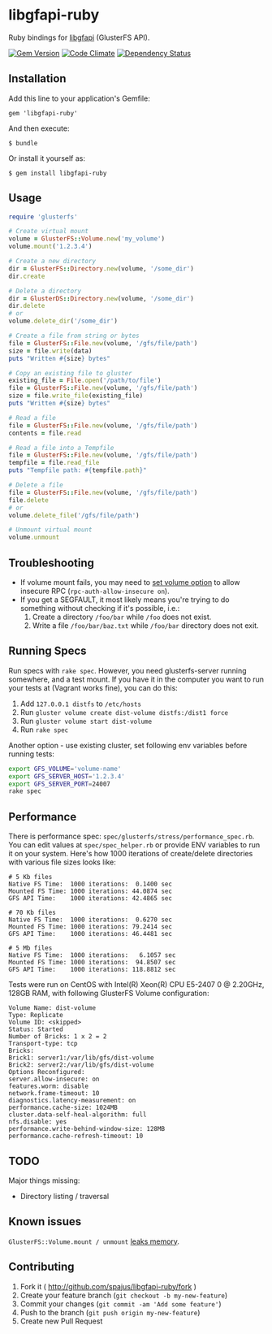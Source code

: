 # libgfapi-ruby

Ruby bindings for [libgfapi](https://github.com/gluster/glusterfs/blob/master/api/src/glfs.h)
(GlusterFS API).

[![Gem Version](https://badge.fury.io/rb/libgfapi-ruby.png)](http://badge.fury.io/rb/libgfapi-ruby)
[![Code Climate](https://codeclimate.com/github/spajus/libgfapi-ruby.png?branch=master)](https://codeclimate.com/github/spajus/libgfapi-ruby)
[![Dependency Status](https://gemnasium.com/spajus/libgfapi-ruby.png?branch=master)](https://gemnasium.com/spajus/libgfapi-ruby)


## Installation

Add this line to your application's Gemfile:

    gem 'libgfapi-ruby'

And then execute:

    $ bundle

Or install it yourself as:

    $ gem install libgfapi-ruby

## Usage

```ruby
require 'glusterfs'

# Create virtual mount
volume = GlusterFS::Volume.new('my_volume')
volume.mount('1.2.3.4')

# Create a new directory
dir = GlusterFS::Directory.new(volume, '/some_dir')
dir.create

# Delete a directory
dir = GlusterDS::Directory.new(volume, '/some_dir')
dir.delete
# or
volume.delete_dir('/some_dir')

# Create a file from string or bytes
file = GlusterFS::File.new(volume, '/gfs/file/path')
size = file.write(data)
puts "Written #{size} bytes"

# Copy an existing file to gluster
existing_file = File.open('/path/to/file')
file = GlusterFS::File.new(volume, '/gfs/file/path')
size = file.write_file(existing_file)
puts "Written #{size} bytes"

# Read a file
file = GlusterFS::File.new(volume, '/gfs/file/path')
contents = file.read

# Read a file into a Tempfile
file = GlusterFS::File.new(volume, '/gfs/file/path')
tempfile = file.read_file
puts "Tempfile path: #{tempfile.path}"

# Delete a file
file = GlusterFS::File.new(volume, '/gfs/file/path')
file.delete
# or
volume.delete_file('/gfs/file/path')

# Unmount virtual mount
volume.unmount
```

## Troubleshooting
- If volume mount fails, you may need to [set volume
  option](http://gluster.org/community/documentation/index.php/Gluster_3.2:_Setting_Volume_Options)
  to allow insecure RPC (`rpc-auth-allow-insecure on`).
- If you get a SEGFAULT, it most likely means you're trying to do something without checking if
  it's possible, i.e.:
  1. Create a directory `/foo/bar` while `/foo` does not exist.
  2. Write a file `/foo/bar/baz.txt` while `/foo/bar` directory does not exit.


## Running Specs

Run specs with `rake spec`. However, you need glusterfs-server running somewhere, and a test mount.
If you have it in the computer you want to run your tests at (Vagrant works fine), you can do this:

1. Add `127.0.0.1 distfs` to `/etc/hosts`
2. Run `gluster volume create dist-volume distfs:/dist1 force`
3. Run `gluster volume start dist-volume`
4. Run `rake spec`

Another option - use existing cluster, set following env variables before running tests:

```bash
export GFS_VOLUME='volume-name'
export GFS_SERVER_HOST='1.2.3.4'
export GFS_SERVER_PORT=24007
rake spec
```

## Performance

There is performance spec: `spec/glusterfs/stress/performance_spec.rb`. You can edit values at
`spec/spec_helper.rb` or provide ENV variables to run it on your system. Here's how 1000 iterations
of create/delete directories with various file sizes looks like:

```
# 5 Kb files
Native FS Time:  1000 iterations:  0.1400 sec
Mounted FS Time: 1000 iterations: 44.0874 sec
GFS API Time:    1000 iterations: 42.4865 sec

# 70 Kb files
Native FS Time:  1000 iterations:  0.6270 sec
Mounted FS Time: 1000 iterations: 79.2414 sec
GFS API Time:    1000 iterations: 46.4481 sec

# 5 Mb files
Native FS Time:  1000 iterations:   6.1057 sec
Mounted FS Time: 1000 iterations:  94.8507 sec
GFS API Time:    1000 iterations: 118.8812 sec
```

Tests were run on CentOS with Intel(R) Xeon(R) CPU E5-2407 0 @ 2.20GHz, 128GB RAM, with following
GlusterFS Volume configuration:

```
Volume Name: dist-volume
Type: Replicate
Volume ID: <skipped>
Status: Started
Number of Bricks: 1 x 2 = 2
Transport-type: tcp
Bricks:
Brick1: server1:/var/lib/gfs/dist-volume
Brick2: server2:/var/lib/gfs/dist-volume
Options Reconfigured:
server.allow-insecure: on
features.worm: disable
network.frame-timeout: 10
diagnostics.latency-measurement: on
performance.cache-size: 1024MB
cluster.data-self-heal-algorithm: full
nfs.disable: yes
performance.write-behind-window-size: 128MB
performance.cache-refresh-timeout: 10
```

## TODO

Major things missing:
- Directory listing / traversal

## Known issues

`GlusterFS::Volume.mount / unmount` [leaks
memory](https://bugzilla.redhat.com/show_bug.cgi?id=1072854).

## Contributing

1. Fork it ( http://github.com/spajus/libgfapi-ruby/fork )
2. Create your feature branch (`git checkout -b my-new-feature`)
3. Commit your changes (`git commit -am 'Add some feature'`)
4. Push to the branch (`git push origin my-new-feature`)
5. Create new Pull Request
